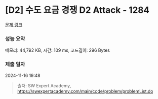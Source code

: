 # [D2] 수도 요금 경쟁 D2 Attack - 1284 

[문제 링크](https://swexpertacademy.com/main/code/problem/problemDetail.do?contestProbId=AV189xUaI8UCFAZN) 

### 성능 요약

메모리: 44,792 KB, 시간: 109 ms, 코드길이: 296 Bytes

### 제출 일자

2024-11-16 19:48



> 출처: SW Expert Academy, https://swexpertacademy.com/main/code/problem/problemList.do